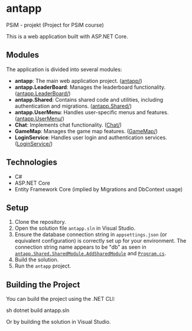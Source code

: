 # antapp

PSiM - projekt (Project for PSiM course)

This is a web application built with ASP.NET Core.

## Modules

The application is divided into several modules:

*   **antapp**: The main web application project. ([antapp/](antapp/))
*   **antapp.LeaderBoard**: Manages the leaderboard functionality. ([antapp.LeaderBoard/](antapp.LeaderBoard/))
*   **antapp.Shared**: Contains shared code and utilities, including authentication and migrations. ([antapp.Shared/](antapp.Shared/))
*   **antapp.UserMenu**: Handles user-specific menus and features. ([antapp.UserMenu/](antapp.UserMenu/))
*   **Chat**: Implements chat functionality. ([Chat/](Chat/))
*   **GameMap**: Manages the game map features. ([GameMap/](GameMap/))
*   **LoginService**: Handles user login and authentication services. ([LoginService/](LoginService/))

## Technologies

*   C#
*   ASP.NET Core
*   Entity Framework Core (implied by Migrations and DbContext usage)

## Setup

1.  Clone the repository.
2.  Open the solution file `antapp.sln` in Visual Studio.
3.  Ensure the database connection string in `appsettings.json` (or equivalent configuration) is correctly set up for your environment. The connection string name appears to be "db" as seen in [`antapp.Shared.SharedModule.AddSharedModule`](antapp.Shared/SharedModule.cs) and [`Program.cs`](antapp/Program.cs).
4.  Build the solution.
5.  Run the `antapp` project.

## Building the Project

You can build the project using the .NET CLI:

sh
dotnet build antapp.sln


Or by building the solution in Visual Studio.
